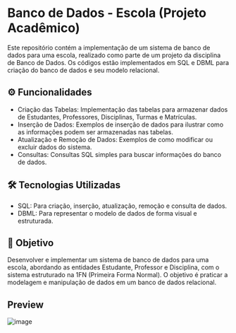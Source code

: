 # Banco de Dados - Escola (Projeto Acadêmico)
Este repositório contém a implementação de um sistema de banco de dados para uma escola, realizado como parte de um projeto da disciplina de Banco de Dados. Os códigos estão implementados em SQL e DBML para criação do banco de dados e seu modelo relacional.

## ⚙️ Funcionalidades

- Criação das Tabelas: Implementação das tabelas para armazenar dados de Estudantes, Professores, Disciplinas, Turmas e Matrículas.
- Inserção de Dados: Exemplos de inserção de dados para ilustrar como as informações podem ser armazenadas nas tabelas.
- Atualização e Remoção de Dados: Exemplos de como modificar ou excluir dados do sistema.
- Consultas: Consultas SQL simples para buscar informações do banco de dados.

## 🛠️ Tecnologias Utilizadas
- SQL: Para criação, inserção, atualização, remoção e consulta de dados.
- DBML: Para representar o modelo de dados de forma visual e estruturada.

## 🎯 Objetivo 
Desenvolver e implementar um sistema de banco de dados para uma escola, abordando as entidades Estudante, Professor e Disciplina, com o sistema estruturado na 1FN (Primeira Forma Normal). O objetivo é praticar a modelagem e manipulação de dados em um banco de dados relacional.

## Preview
![image](https://github.com/user-attachments/assets/88dff097-d509-42a5-b931-620432386dad)

